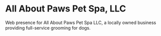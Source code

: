 # All About Paws Pet Spa, LLC

Web presence for All About Paws Pet Spa LLC, a locally owned business
providing full-service grooming for dogs.
